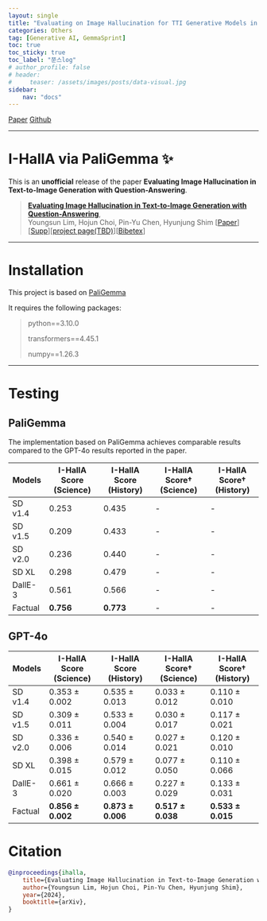 ```yaml
---
layout: single
title: "Evaluating on Image Hallucination for TTI Generative Models in I-HallA via PaliGemma"
categories: Others
tag: [Generative AI, GemmaSprint]
toc: true
toc_sticky: true
toc_label: "쭌스log"
# author_profile: false
# header:
#     teaser: /assets/images/posts/data-visual.jpg
sidebar:
    nav: "docs"
---
```


[Paper](https://arxiv.org/abs/2409.12784)
[Github](https://github.com/hchoi256/I-HallA-PaliGemma)

****
# I-HallA via PaliGemma ✨

[//]: # ([![PWC]&#40;https://img.shields.io/endpoint.svg?url=https://paperswithcode.com/badge/aligning-bag-of-regions-for-open-vocabulary/open-vocabulary-object-detection-on-mscoco&#41;]&#40;https://paperswithcode.com/sota/open-vocabulary-object-detection-on-mscoco?p=aligning-bag-of-regions-for-open-vocabulary&#41;)

This is an **unofficial** release of the paper **Evaluating Image Hallucination in Text-to-Image Generation with Question-Answering**.

> [**Evaluating Image Hallucination in Text-to-Image Generation with Question-Answering**](https://arxiv.org/abs/2409.12784),            
> Youngsun Lim, Hojun Choi, Pin-Yu Chen, Hyunjung Shim
> [[Paper](https://arxiv.org/abs/2409.12784)][[Supp](https://arxiv.org/abs/2409.12784)][[project page(TBD)](https://github.com/hchoi256/evaluate-hallucination-PaliGemma)][[Bibetex](https://github.com/hchoi256/evaluate-hallucination-PaliGemma#Citation)]

****
# Installation

This project is based on [PaliGemma](https://huggingface.co/docs/transformers/main/en/model_doc/paligemma)

It requires the following packages:

> python==3.10.0
>
> transformers==4.45.1
>
> numpy==1.26.3

****
# Testing
## PaliGemma
The implementation based on PaliGemma achieves comparable results compared to the GPT-4o results reported in the paper.

| Models   | I-HallA Score (Science)      | I-HallA Score (History)      | I-HallA Score† (Science)     | I-HallA Score† (History)    |
|----------|------------------------------|------------------------------|------------------------------|-----------------------------|
| SD v1.4  | 0.253                        | 0.435                        | -                            | -                           |
| SD v1.5  | 0.209                        | 0.433                        | -                            | -                           |
| SD v2.0  | 0.236                        | 0.440                        | -                            | -                           |
| SD XL    | 0.298                        | 0.479                        | -                            | -                           |
| DallE-3  | 0.561                        | 0.566                        | -                            | -                           |
| Factual  | **0.756**                    | **0.773**                    | -                            | -                           |


## GPT-4o

| Models   | I-HallA Score (Science)      | I-HallA Score (History)      | I-HallA Score† (Science)     | I-HallA Score† (History)    |
|----------|------------------------------|------------------------------|------------------------------|-----------------------------|
| SD v1.4  | 0.353 ± 0.002                | 0.535 ± 0.013                | 0.033 ± 0.012                | 0.110 ± 0.010               |
| SD v1.5  | 0.309 ± 0.011                | 0.533 ± 0.004                | 0.030 ± 0.017                | 0.117 ± 0.021               |
| SD v2.0  | 0.336 ± 0.006                | 0.540 ± 0.014                | 0.027 ± 0.021                | 0.120 ± 0.010               |
| SD XL    | 0.398 ± 0.015                | 0.579 ± 0.012                | 0.077 ± 0.050                | 0.110 ± 0.066               |
| DallE-3  | 0.661 ± 0.020                | 0.666 ± 0.003                | 0.227 ± 0.029                | 0.133 ± 0.031               |
| Factual  | **0.856 ± 0.002**            | **0.873 ± 0.006**            | **0.517 ± 0.038**            | **0.533 ± 0.015**           |

# Citation

```bibtex
@inproceedings{ihalla,
    title={Evaluating Image Hallucination in Text-to-Image Generation with Question-Answering},
    author={Youngsun Lim, Hojun Choi, Pin-Yu Chen, Hyunjung Shim},
    year={2024},
    booktitle={arXiv},
}
```